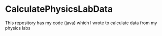 # CalculatePhysicsLabData
This repository has my code (java) which I wrote to calculate data from my physics labs
